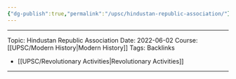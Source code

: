 ```yaml
---
{"dg-publish":true,"permalink":"/upsc/hindustan-republic-association/"}
---
```


----

Topic: Hindustan Republic Association
Date: 2022-06-02
Course: [[UPSC/Modern History\|Modern History]]
Tags:
Backlinks 
- [[UPSC/Revolutionary  Activities\|Revolutionary  Activities]]


----



